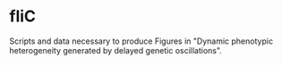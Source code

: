 # fliC
Scripts and data necessary to produce Figures in "Dynamic phenotypic heterogeneity generated by delayed genetic oscillations".
